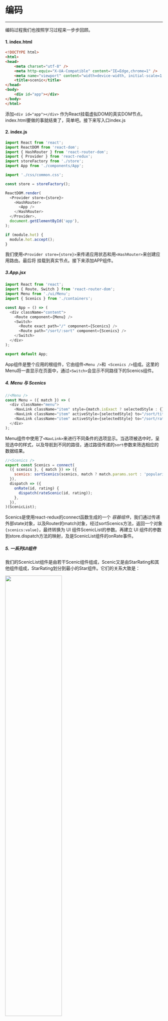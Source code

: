 # 编码
------

编码过程我们也按照学习过程来一步步回顾。

#### 1. index.html

```html
<!DOCTYPE html>
<html>
<head>
    <meta charset="utf-8" />
    <meta http-equiv="X-UA-Compatible" content="IE=Edge,chrome=1" />
    <meta name="viewport" content="width=device-width, initial-scale=1.0 user-scalable=no" media="screen" />
    <title>scenic</title>
</head>
<body>
    <div id="app"></div>
</body>
</html>
```

添加`<div id="app"></div>` 作为React挂载虚拟DOM的真实DOM节点。index.html要做的事就结束了，简单吧。接下来写入口index.js

#### 2. index.js

```javascript
import React from 'react';
import ReactDOM from 'react-dom';
import { HashRouter } from 'react-router-dom';
import { Provider } from 'react-redux';
import storeFactory from './store';
import App from './components/App';

import './css/common.css';

const store = storeFactory();

ReactDOM.render(
  <Provider store={store}>
    <HashRouter>
      <App />
    </HashRouter>
  </Provider>,
  document.getElementById('app'),
);

if (module.hot) {
  module.hot.accept();
}

```

我们使用`<Provider store={store}>`来传递应用状态和用`<HashRouter>`来创建应用路由。最后将<App /> 挂载到真实节点。接下来添加APP组件。

##### 3.App.jsx

```javascript
import React from 'react';
import { Route, Switch } from 'react-router-dom';
import Menu from './ui/Menu';
import { Scenics } from './containers';

const App = () => (
  <div className="content">
    <Route component={Menu} />
    <Switch>
      <Route exact path="/" component={Scenics} />
      <Route path="/sort/:sort" component={Scenics} />
    </Switch>
  </div>
);

export default App;
```

App组件是整个应用的根组件，它由组件`<Menu />`和` <Scenics />`组成。这里的Menu将一直显示在页面中，通过`<Switch>`会显示不同路径下的Scenics组件。

##### 4. Menu 与 Scenics

```javascript
//<Menu />
const Menu = ({ match }) => (
  <div className="menu">
    <NavLink className="item" style={match.isExact ? selectedStyle : {}} to="/">热门</NavLink>
    <NavLink className="item" activeStyle={selectedStyle} to="/sort/title">名字</NavLink>
    <NavLink className="item" activeStyle={selectedStyle} to="/sort/rating">星数</NavLink>
  </div>
);
```
Menu组件中使用了`<NavLink>`来进行不同条件的选项显示。当选项被选中时，呈现选中的样式，以及导航到不同的路径，通过路径传递的`sort`参数来筛选相应的数据结果。

```javascript
//<Scenics />
export const Scenics = connect(
  ({ scenics }, { match }) => ({
    scenics: sortScenics(scenics, match ? match.params.sort : 'popularize'),
  }),
  dispatch => ({
    onRate(id, rating) {
      dispatch(rateScenic(id, rating));
    },
  }),
)(ScenicList);
```
Scenics是使用react-redux的connect函数生成的一个 *容器组件*，我们通过传递外部state对象，以及Router的match对象，经过sortScenics方法，返回一个对象`{scenics:value}`，最终转换为 UI 组件ScenicList的参数。再建立 UI 组件的参数到store.dispatch方法的映射，及是ScenicList组件的onRate事件。

##### 5. 一系列UI组件

我们的ScenicList组件是由若干Scenic组件组成，Scenic又是由StarRating和其他组件组成，StarRating划分到最小的Star组件。它们的关系大致是：

<img src="../images/p2_20.png" width="60%" height="auto" />

###### 5.1 Star

```javascript
//<Star />
const Star = ({ selected = false, onClick = f => f }) => (
  <div
    className={(selected) ? 'star selected' : 'star'}
    onClick={onClick}
    role="button"
    tabIndex="0"
  />
);
```
Star是星星组件，通过传递给他的参数，我们显示它是选中/未选中状态。以及点击事件。role与tabIndex属性是Airbnb的ESLint规范中强调的一些做法，具体可以查看[相关规则](https://github.com/evcohen/eslint-plugin-jsx-a11y/blob/master/docs/rules/no-static-element-interactions.md)。

###### 5.2 StarRating

```javascript
//<StarRating />
const StarRating = ({ starsSelected = 0, totalStars = 5, onRate = f => f }) => (
  <div className="star-rating">
    {[...Array(totalStars)].map((n, i) => (
      <Star
        key={window.parseInt(i.toString())}
        selected={i < starsSelected}
        onClick={() => onRate(i + 1)}
      />
    ))}
    <p>你给它{starsSelected}星，满分{totalStars}星</p>
  </div>
);
```

StarRating组件有3个参数，starsSelected选中的数量，totalStars总共的个数，以及onRate方法，通过总星星个数来渲染Star，并根据starsSelected来设置当前星星是否被选中。以及注册每个星星的onClick事件。

###### 5.3 Scenic

```javascript
//<Scenic />
class Scenic extends Component {
  render() {
    const {
      id, title, tag, popularize, background, address, rating, onRate,
    } = this.props;
    return (
      <div className="scenic" data-id={id}>
        <img alt="" className="bg" src={background || BgDefault} />
        <p className="title">{title}</p>
        <div className="starbox">
          <StarRating starsSelected={rating} onRate={onRate} />
        </div>
        <p className="popularize">{popularize}</p>
        <p className="tag">{tag}</p>
        <p className="address">{address}</p>
      </div>
    );
  }
}
```

###### 5.4 ScenicList

```javascript
const ScenicList = ({ scenics = [], onRate = f => f }) => (
  <div className="scenic-list">
    {(scenics.length === 0) ? <p className="no-tip">景区：0</p>
      : scenics.map(s => (
        <Scenic
          key={s.id}
          {...s}
          onRate={rating => onRate(s.id, rating)}
        />
      ))}
  </div>
);
```

##### 6. 状态与数据

使用redux来管理应用数据流，我们需要做下面几件事：

* 创建store
* 添加中间件
* 创建Actions
* 创建Reducers

###### 6.1 数据请求

状态管理就是数据管理，回忆一下之前是怎样向服务器请求数据的？[std7](../../std/std7/menu)中我们使用了`fetch()`函数在组件的生命周期函数：`componentDidMount()`中，向服务器请求数据并在返回后修改了程序的State。那在redux中应该如何做呢？

我们知道redux中通过store.dispatch(Action)来分发Action，以达到更新State的目的，而Action Creator（动作生成器）是用来生成Action的方法，在ActionCreator中，我们封装了生成Action的细节，它包含了成功创建一个Action的所有逻辑，在这里应该存放所有和后端API交互逻辑相关的内容，所以我们可以在此执行“异步操作”（数据请求等）。




